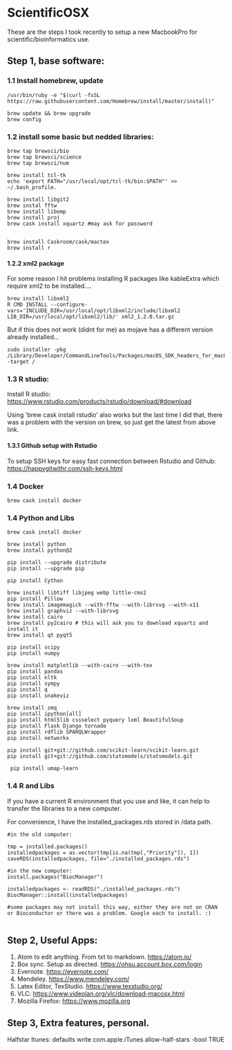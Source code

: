 # ScientificOSX
These are the steps I took recently to setup a new MacbookPro for scientific/bioinformatics use.

## Step 1, base software:

### 1.1 Install homebrew, update

```{bash }
/usr/bin/ruby -e "$(curl -fsSL https://raw.githubusercontent.com/Homebrew/install/master/install)"

brew update && brew upgrade
brew config
```
### 1.2 install some basic but nedded libraries:

```{bash }
brew tap brewsci/bio
brew tap brewsci/science
brew tap brewsci/num

brew install tcl-tk
echo 'export PATH="/usr/local/opt/tcl-tk/bin:$PATH"' >> ~/.bash_profile.

brew install libgit2
brew instal fftw
brew install libomp
brew install proj
brew cask install xquartz #may ask for password


brew install Caskroom/cask/mactex
brew install r

```
#### 1.2.2 xml2 package 
For some reason I hit problems installing R packages like kableExtra which require xml2 to be installed.... 

```{bash }
brew install libxml2
R CMD INSTALL --configure-vars='INCLUDE_DIR=/usr/local/opt/libxml2/include/libxml2 LIB_DIR=/usr/local/opt/libxml2/lib/' xml2_1.2.0.tar.gz
```
But if this does not work (didnt for me) as mojave has a different version already installed... 

```{bash }
sudo installer -pkg /Library/Developer/CommandLineTools/Packages/macOS_SDK_headers_for_macOS_10.14.pkg -target /
```

### 1.3 R studio:


Install R studio: https://www.rstudio.com/products/rstudio/download/#download

Using 'brew cask install rstudio' also works but the last time I did that, there was a problem with the version on brew, so just get the latest from above link.

#### 1.3.1 Github setup with Rstudio
To setup SSH keys for easy fast connection between Rstudio and Github: https://happygitwithr.com/ssh-keys.html

### 1.4 Docker
```{bash }
brew cask install docker
```

### 1.4 Python and Libs
```{bash }
brew cask install docker

brew install python
brew install python@2

pip install --upgrade distribute
pip install --upgrade pip

pip install Cython

brew install libtiff libjpeg webp little-cms2
pip install Pillow
brew install imagemagick --with-fftw --with-librsvg --with-x11
brew install graphviz --with-librsvg
brew install cairo
brew install py2cairo # this will ask you to download xquartz and install it
brew install qt pyqt5

pip install scipy
pip install numpy

brew install matplotlib --with-cairo --with-tex
pip install pandas
pip install nltk
pip install sympy
pip install q
pip install snakeviz

brew install zmq
pip install ipython[all]
pip install html5lib cssselect pyquery lxml BeautifulSoup
pip install Flask Django tornado
pip install rdflib SPARQLWrapper
pip install networkx

pip install git+git://github.com/scikit-learn/scikit-learn.git
pip install git+git://github.com/statsmodels/statsmodels.git

 pip install umap-learn

```

### 1.4 R and Libs

If you have a current R environment that you use and like, it can help to transfer the libraries to a new computer. 

For convenience, I have the installed_packages.rds stored in /data path. 


```{r }
#in the old computer:

tmp = installed.packages()
installedpackages = as.vector(tmp[is.na(tmp[,"Priority"]), 1])
saveRDS(installedpackages, file="./installed_packages.rds")

#in the new computer:
install.packages("BiocManager")

installedpackages <- readRDS("./installed_packages.rds")
BiocManager::install(installedpackages)

#some packages may not install this way, either they are not on CRAN or Bioconductor or there was a problem. Google each to install. :)


```
## Step 2, Useful Apps:

1. Atom to edit anything. From txt to markdown. https://atom.io/
2. Box sync. Setup as directed. https://ohsu.account.box.com/login
3. Evernote. https://evernote.com/
4. Mendeley. https://www.mendeley.com/
5. Latex Editor, TexStudio. https://www.texstudio.org/
6. VLC: https://www.videolan.org/vlc/download-macosx.html
7. Mozilla Firefox: https://www.mozilla.org




## Step 3, Extra features, personal.

Halfstar Itunes:
defaults write com.apple.iTunes allow-half-stars -bool TRUE
